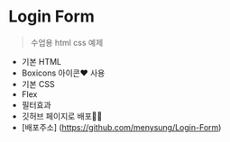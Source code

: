 # Login Form

> 수업용 html css 예제

- 기본 HTML
- Boxicons 아이콘❤ 사용
- 기본 CSS
- Flex
- 필터효과
- 깃허브 페이지로 배포🐱‍🏍
- [배포주소] (https://github.com/menysung/Login-Form)
